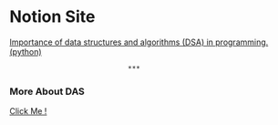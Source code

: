 

# Notion Site


[Importance of data structures and algorithms (DSA) in programming.(python)](https://cerulean-waterlily-7a7.notion.site/Importance-of-data-structures-and-algorithms-DSA-in-programming-python-192963527ec6808aa4f8db7ae7c09e31?pvs=4
)


                                 ***

### More About DAS 

[Click Me !](https://github.com/stars/SandhanuDulmeth/lists/dsa)


